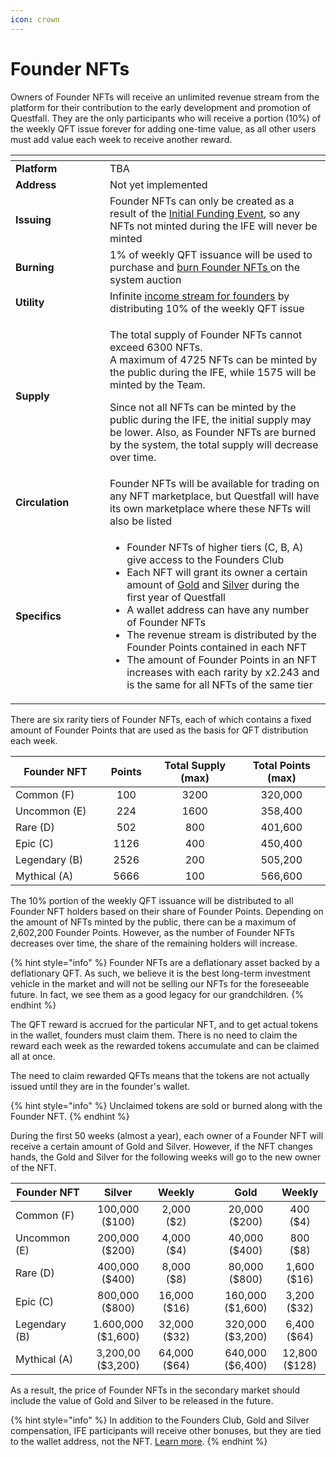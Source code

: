 ```yaml
---
icon: crown
---
```


# Founder NFTs

Owners of Founder NFTs will receive an unlimited revenue stream from the platform for their contribution to the early development and promotion of Questfall. They are the only participants who will receive a portion (10%) of the weekly QFT issue forever for adding one-time value, as all other users must add value each week to receive another reward.

<table data-header-hidden><thead><tr><th width="135"></th><th></th></tr></thead><tbody><tr><td><strong>Platform</strong></td><td>TBA</td></tr><tr><td><strong>Address</strong></td><td>Not yet implemented</td></tr><tr><td><strong>Issuing</strong></td><td>Founder NFTs can only be created as a result of the <a href="../roadmap/initial-funding-events.md">Initial Funding Event</a>, so any NFTs not minted during the IFE will never be minted</td></tr><tr><td><strong>Burning</strong></td><td>1% of weekly QFT issuance will be used to purchase and <a href="../infrastructure/founder-nfts-burning.md">burn Founder NFTs </a>on the system auction</td></tr><tr><td><strong>Utility</strong></td><td>Infinite <a href="../infrastructure/founders-revenue.md">income stream for founders</a> by distributing 10% of the weekly QFT issue</td></tr><tr><td><strong>Supply</strong></td><td><p>The total supply of Founder NFTs cannot exceed 6300 NFTs. <br>A maximum of 4725 NFTs can be minted by the public during the IFE, while 1575 will be minted by the Team. </p><p>Since not all NFTs can be minted by the public during the IFE, the initial supply may be lower. Also, as Founder NFTs are burned by the system, the total supply will decrease over time.</p></td></tr><tr><td><strong>Circulation</strong></td><td>Founder NFTs will be available for trading on any NFT marketplace, but Questfall will have its own marketplace where these NFTs will also be listed</td></tr><tr><td><strong>Specifics</strong></td><td><ul><li>Founder NFTs of higher tiers (C, B, A) give access to the Founders Club</li><li>Each NFT will grant its owner a certain amount of <a href="gold.md">Gold</a> and <a href="silver.md">Silver</a> during the first year of Questfall</li><li>A wallet address can have any number of Founder NFTs</li><li>The revenue stream is distributed by the Founder Points contained in each NFT</li><li>The amount of Founder Points in an NFT increases with each rarity by x2.243 and is the same for all NFTs of the same tier</li></ul></td></tr></tbody></table>

There are six rarity tiers of Founder NFTs, each of which contains a fixed amount of Founder Points that are used as the basis for QFT distribution each week.

<table><thead><tr><th width="160">Founder NFT</th><th width="81" align="center">Points</th><th width="173" align="center">Total Supply (max)</th><th width="170" align="center">Total Points (max)</th></tr></thead><tbody><tr><td>Common (F)</td><td align="center">100</td><td align="center">3200</td><td align="center">320,000</td></tr><tr><td>Uncommon (E)</td><td align="center">224</td><td align="center">1600</td><td align="center">358,400</td></tr><tr><td>Rare (D)</td><td align="center">502</td><td align="center">800</td><td align="center">401,600</td></tr><tr><td>Epic (C)</td><td align="center">1126</td><td align="center">400</td><td align="center">450,400</td></tr><tr><td>Legendary (B)</td><td align="center">2526</td><td align="center">200</td><td align="center">505,200</td></tr><tr><td>Mythical (A)</td><td align="center">5666</td><td align="center">100</td><td align="center">566,600</td></tr></tbody></table>

The 10% portion of the weekly QFT issuance will be distributed to all Founder NFT holders based on their share of Founder Points. Depending on the amount of NFTs minted by the public, there can be a maximum of 2,602,200 Founder Points. However, as the number of Founder NFTs decreases over time, the share of the remaining holders will increase.

{% hint style="info" %}
Founder NFTs are a deflationary asset backed by a deflationary QFT. As such, we believe it is the best long-term investment vehicle in the market and will not be selling our NFTs for the foreseeable future. In fact, we see them as a good legacy for our grandchildren.
{% endhint %}

The QFT reward is accrued for the particular NFT, and to get actual tokens in the wallet, founders must claim them. There is no need to claim the reward each week as the rewarded tokens accumulate and can be claimed all at once.&#x20;

The need to claim rewarded QFTs means that the tokens are not actually issued until they are in the founder's wallet.&#x20;

{% hint style="info" %}
Unclaimed tokens are sold or burned along with the Founder NFT.
{% endhint %}

During the first 50 weeks (almost a year), each owner of a Founder NFT will receive a certain amount of Gold and Silver. However, if the NFT changes hands, the Gold and Silver for the following weeks will go to the new owner of the NFT.

<table><thead><tr><th width="162">Founder NFT</th><th width="114" align="center">Silver</th><th width="88" align="center">Weekly</th><th width="40"></th><th width="100" align="center">Gold</th><th width="91" align="center">Weekly</th></tr></thead><tbody><tr><td>Common (F)</td><td align="center">100,000<br>($100)</td><td align="center">2,000<br>($2)</td><td></td><td align="center">20,000<br>($200)</td><td align="center">400<br>($4)</td></tr><tr><td>Uncommon (E)</td><td align="center">200,000<br>($200)</td><td align="center">4,000<br>($4)</td><td></td><td align="center">40,000<br>($400)</td><td align="center">800<br>($8)</td></tr><tr><td>Rare (D)</td><td align="center">400,000<br>($400)</td><td align="center">8,000<br>($8)</td><td></td><td align="center">80,000<br>($800)</td><td align="center">1,600<br>($16)</td></tr><tr><td>Epic (C)</td><td align="center">800,000<br>($800)</td><td align="center">16,000<br>($16)</td><td></td><td align="center">160,000<br>($1,600)</td><td align="center">3,200<br>($32)</td></tr><tr><td>Legendary (B)</td><td align="center">1.600,000<br>($1,600)</td><td align="center">32,000<br>($32)</td><td></td><td align="center">320,000<br>($3,200)</td><td align="center">6,400<br>($64)</td></tr><tr><td>Mythical (A)</td><td align="center">3,200,00<br>($3,200)</td><td align="center">64,000<br>($64)</td><td></td><td align="center">640,000<br>($6,400)</td><td align="center">12,800<br>($128)</td></tr></tbody></table>

As a result, the price of Founder NFTs in the secondary market should include the value of Gold and Silver to be released in the future.

{% hint style="info" %}
In addition to the Founders Club, Gold and Silver compensation, IFE participants will receive other bonuses, but they are tied to the wallet address, not the NFT. [Learn more](../roadmap/initial-funding-events.md).
{% endhint %}
